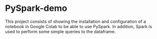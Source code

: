 # PySpark-demo
This project consists of showing the installation and configuration of a notebook in Google Colab to be able to use PySpark. In addition, Spark is used to perform some simple queries to the dataframe.
